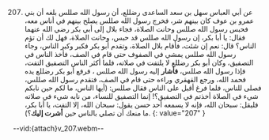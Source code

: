 207. عن أبي العباس سهل بن سعد الساعدى رضللع، أن رسول الله صللس بلغه أن بني عمرو بن عوف كان بينهم شر، فخرج رسول الله صللس يصلح بينهم في أناس معه، فحبس رسول الله صللس وحانت الصلاة، فجاء بلال إلى أبي بكر رضي الله عنهما فقال: يا أبا بكر، إن رسول الله صللس قد حبس، وحانت الصلاة، فهل لك أن تؤم الناس؟ قال: نعم إن شئت، فأقام بلال الصلاة، وتقدم أبو بكر فكبر وكبر الناس، وجاء رسول الله صللس يمشي في الصفوف حتى قام في الصف، فأخذ الناس في التصفيق، وكان أبو بكر رضللع لا يلتفت في صلاته، فلما أكثر الناس التصفيق التفت، فإذا رسول الله صللس، **فأشار** إليه رسول الله صللس ، فرفع أبو بكر رضللع يده فحمد الله، ورجع القهقري وراءه حتى قام في الصف، فتقدم رسول الله صللس، فصلى للناس، فلما فرغ أقبل على الناس فقال صللس: (أيها الناس، ما لكم حين نابكم شيء في الصلاة أخذتم في التصفيق؟! إنما التصفيق للنساء، من نابه شيء في صلاته فليقل: سبحان الله، فإنه لا يسمعه أحد حسن يقول: سبحان الله، إلا التفت، يا أبا بكر، ما منعك أن تصلي بالناس حين **أشرت إليك**؟).
{: value="207" }

--vid:{attach}v_207.webm--
